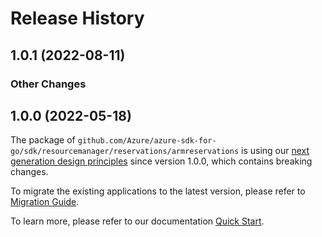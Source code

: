 # Release History

## 1.0.1 (2022-08-11)
### Other Changes


## 1.0.0 (2022-05-18)

The package of `github.com/Azure/azure-sdk-for-go/sdk/resourcemanager/reservations/armreservations` is using our [next generation design principles](https://azure.github.io/azure-sdk/general_introduction.html) since version 1.0.0, which contains breaking changes.

To migrate the existing applications to the latest version, please refer to [Migration Guide](https://aka.ms/azsdk/go/mgmt/migration).

To learn more, please refer to our documentation [Quick Start](https://aka.ms/azsdk/go/mgmt).